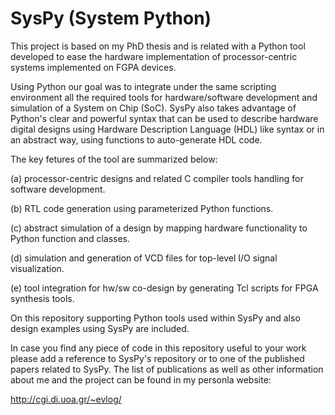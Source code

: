 SysPy (System Python)
===============================================================================
This project is based on my PhD thesis and is related with a Python tool 
developed to ease the hardware implementation of processor-centric systems 
implemented on FGPA devices. 

Using Python our goal was to integrate under the same scripting environment all 
the required tools for hardware/software development and simulation of a 
System on Chip (SoC). SysPy also takes advantage of Python's clear and powerful 
syntax that can be used to describe hardware digital designs using Hardware 
Description Language (HDL) like syntax or in an abstract way, using functions 
to auto-generate HDL code.

The key fetures of the tool are summarized below:

(a) processor-centric designs and related C compiler tools handling for software 
    development.

(b) RTL code generation using parameterized Python functions.

(c) abstract simulation of a design by mapping hardware functionality to Python 
    function and classes.

(d) simulation and generation of VCD files for top-level I/O signal visualization.

(e) tool integration for hw/sw co-design by generating Tcl scripts for FPGA 
    synthesis tools.

On this repository supporting Python tools used within SysPy and also design
examples using SysPy are included.

In case you find any piece of code in this repository useful to your work please
add a reference to SysPy's repository or to one of the published papers related to 
SysPy. The list of publications as well as other information about me and the 
project can be found in my personla website:

http://cgi.di.uoa.gr/~evlog/




